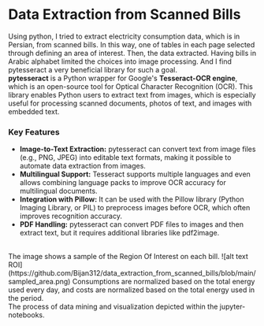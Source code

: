 # Data Extraction from Scanned Bills
Using python, I tried to extract electricity consumption data, which is in Persian, from scanned bills. In this way, one of tables in each page selected through defining an area of interest. Then, the data extracted. Having bills in Arabic alphabet limited the choices into image processing. And I find pytesseract a very beneficial library for such a goal.
<br/>
**pytesseract** is a Python wrapper for Google's **Tesseract-OCR engine**, which is an open-source tool for Optical Character Recognition (OCR). This library enables Python users to extract text from images, which is especially useful for processing scanned documents, photos of text, and images with embedded text.
<br/>
### Key Features
* **Image-to-Text Extraction:** pytesseract can convert text from image files (e.g., PNG, JPEG) into editable text formats, making it possible to automate data extraction from images.
* **Multilingual Support:** Tesseract supports multiple languages and even allows combining language packs to improve OCR accuracy for multilingual documents.
* **Integration with Pillow:** It can be used with the Pillow library (Python Imaging Library, or PIL) to preprocess images before OCR, which often improves recognition accuracy.
* **PDF Handling:** pytesseract can convert PDF files to images and then extract text, but it requires additional libraries like pdf2image.
<br/>
The image shows a sample of the Region Of Interest on each bill.
![alt text ROI](https://github.com/Bijan312/data_extraction_from_scanned_bills/blob/main/sampled_area.png)
Consumptions are normalized based on the total energy used every day, and costs are normalized based on the total energy used in the period.
<br/>
The process of data mining and visualization depicted within the jupyter-notebooks.

